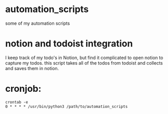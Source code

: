 # automation_scripts

some of my automation scripts

# notion and todoist integration

I keep track of my todo's in Notion, but find it complicated to open notion to capture my todos.
this script takes all of the todos from todoist and collects and saves them in notion.

# cronjob:

```
crontab -e
0 * * * * /usr/bin/python3 /path/to/automation_scripts
```